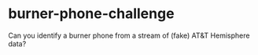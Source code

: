 # burner-phone-challenge
Can you identify a burner phone from a stream of (fake) AT&amp;T Hemisphere data?
